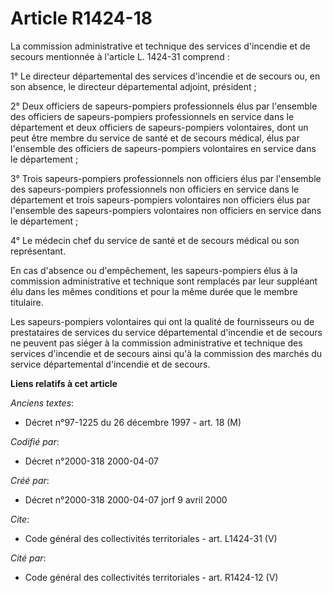 # Article R1424-18

La commission administrative et technique des services d'incendie et de secours mentionnée à l'article L. 1424-31 comprend : 

1° Le directeur départemental des services d'incendie et de secours ou, en son absence, le directeur départemental adjoint,
président ; 

2° Deux officiers de sapeurs-pompiers professionnels élus par l'ensemble des officiers de sapeurs-pompiers professionnels en
service dans le département et deux officiers de sapeurs-pompiers volontaires, dont un peut être membre du service de santé
et de secours médical, élus par l'ensemble des officiers de sapeurs-pompiers volontaires en service dans le département ; 

3° Trois sapeurs-pompiers professionnels non officiers élus par l'ensemble des sapeurs-pompiers professionnels non officiers
en service dans le département et trois sapeurs-pompiers volontaires non officiers élus par l'ensemble des sapeurs-pompiers
volontaires non officiers en service dans le département ; 

4° Le médecin chef du service de santé et de secours médical ou son représentant. 

En cas d'absence ou d'empêchement, les sapeurs-pompiers élus à la commission administrative et technique sont remplacés par
leur suppléant élu dans les mêmes conditions et pour la même durée que le membre titulaire. 

Les sapeurs-pompiers volontaires qui ont la qualité de fournisseurs ou de prestataires de services du service départemental
d'incendie et de secours ne peuvent pas siéger à la commission administrative et technique des services d'incendie et de
secours ainsi qu'à la commission des marchés du service départemental d'incendie et de secours.

**Liens relatifs à cet article**

_Anciens textes_:

  - Décret n°97-1225 du 26 décembre 1997 - art. 18 (M)

_Codifié par_:

  - Décret n°2000-318 2000-04-07

_Créé par_:

  - Décret n°2000-318 2000-04-07 jorf 9 avril 2000

_Cite_:

  - Code général des collectivités territoriales - art. L1424-31 (V)

_Cité par_:

  - Code général des collectivités territoriales - art. R1424-12 (V)
